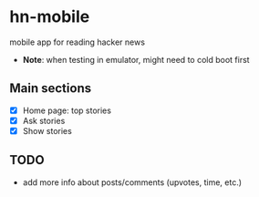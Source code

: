 # hn-mobile

mobile app for reading hacker news

- **Note**: when testing in emulator, might need to cold boot first

## Main sections

- [x] Home page: top stories  
- [x] Ask stories
- [x] Show stories

## TODO
- add more info about posts/comments (upvotes, time, etc.)